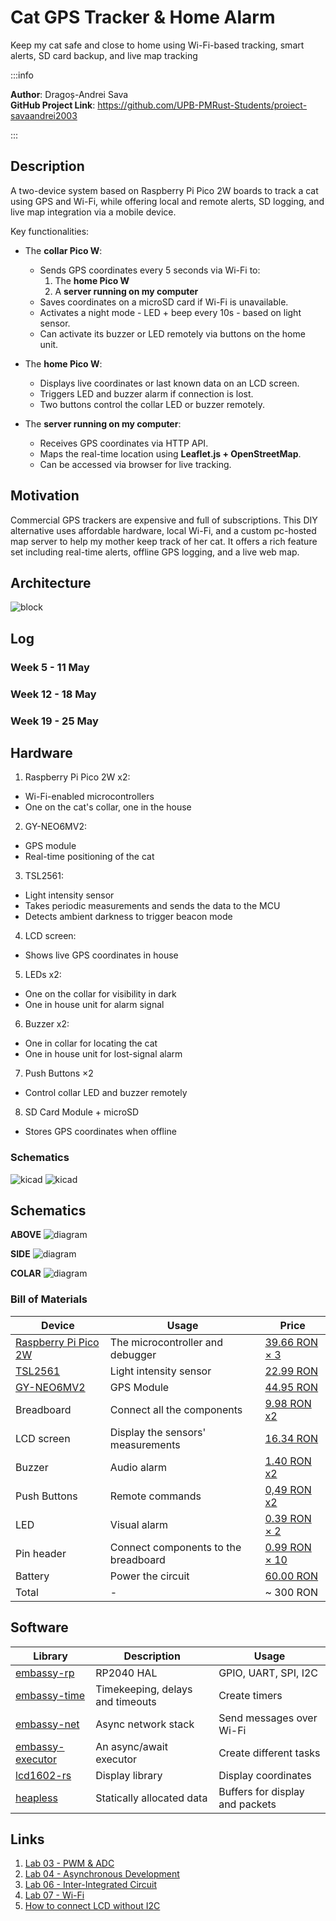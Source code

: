 # Cat GPS Tracker & Home Alarm
Keep my cat safe and close to home using Wi-Fi-based tracking, smart alerts, SD card backup, and live map tracking

:::info 

**Author**: Dragoș-Andrei Sava \
**GitHub Project Link**: https://github.com/UPB-PMRust-Students/proiect-savaandrei2003

:::

## Description

A two-device system based on Raspberry Pi Pico 2W boards to track a cat using GPS and Wi-Fi, while offering local and remote alerts, SD logging, and live map integration via a mobile device.

Key functionalities:

- The **collar Pico W**:
  - Sends GPS coordinates every 5 seconds via Wi-Fi to:
    1. The **home Pico W** 
    2. A **server running on my computer**
  - Saves coordinates on a microSD card if Wi-Fi is unavailable.
  - Activates a night mode - LED + beep every 10s -  based on light sensor.
  - Can activate its buzzer or LED remotely via buttons on the home unit.

- The **home Pico W**:
  - Displays live coordinates or last known data on an LCD screen.
  - Triggers LED and buzzer alarm if connection is lost.
  - Two buttons control the collar LED or buzzer remotely.

- The **server running on my computer**:
  - Receives GPS coordinates via HTTP API.
  - Maps the real-time location using **Leaflet.js + OpenStreetMap**.
  - Can be accessed via browser for live tracking.

## Motivation

Commercial GPS trackers are expensive and full of subscriptions. This DIY alternative uses affordable hardware, local Wi-Fi, and a custom pc-hosted map server to help my mother keep track of her cat. It offers a rich feature set including real-time alerts, offline GPS logging, and a live web map.


## Architecture 

![block](./architecture1.webp)

## Log

<!-- write your progress here every week -->

### Week 5 - 11 May

### Week 12 - 18 May

### Week 19 - 25 May

## Hardware

1. Raspberry Pi Pico 2W x2:
- Wi-Fi-enabled microcontrollers  
- One on the cat's collar, one in the house 
2. GY-NEO6MV2:
- GPS module
- Real-time positioning of the cat
3. TSL2561:
- Light intensity sensor
- Takes periodic measurements and sends the data to the MCU
- Detects ambient darkness to trigger beacon mode  
4. LCD screen:
- Shows live GPS coordinates in house 
5. LEDs x2:
- One on the collar for visibility in dark  
- One in house unit for alarm signal   
6. Buzzer x2:
- One in collar for locating the cat  
- One in house unit for lost-signal alarm 
7. Push Buttons ×2  
- Control collar LED and buzzer remotely  
8. SD Card Module + microSD  
- Stores GPS coordinates when offline   

### Schematics

![kicad](./kicad_v1.webp)
![kicad](./kicad_v2.webp)



## Schematics
**ABOVE**
![diagram](lower_3.webp)

**SIDE**
![diagram](lower_1.webp)

**COLAR**
![diagram](lower_2.webp)





### Bill of Materials

<!-- Fill out this table with all the hardware components that you might need.

The format is 
```
| [Device](link://to/device) | This is used ... | [price](link://to/store) |

```

-->

| Device | Usage | Price |
|--------|--------|-------|
| [Raspberry Pi Pico 2W](https://www.raspberrypi.com/documentation/microcontrollers/pico-series.html#pico2w-technical-specification) | The microcontroller and debugger | [39.66 RON × 3](https://www.optimusdigital.ro/ro/placi-raspberry-pi/13327-raspberry-pi-pico-2-w.html) |
| [TSL2561](https://cdn-learn.adafruit.com/downloads/pdf/tsl2561.pdf) | Light intensity sensor | [22.99 RON](https://www.optimusdigital.ro/en/optical-sensors/137-tsl2561-light-intensity-sensor-module.html) |
| [GY-NEO6MV2](https://www.mantech.co.za/datasheets/products/GY-NEO6MV2.pdf?srsltid=AfmBOopLKLqdQ1J7A7ymF9OSc_P0oyHDmRPk4yhrHdXcxkb17nsCUqgT) | GPS Module | [44.95 RON](https://www.optimusdigital.ro/en/gps/105-gy-neo6mv2-gps-module.html) |
| Breadboard | Connect all the components | [9.98 RON x2](https://www.optimusdigital.ro/en/breadboards/8-breadboard-hq-830-points.html) |
| LCD screen | Display the sensors' measurements | [16.34 RON](https://www.optimusdigital.ro/en/lcds/2894-1602-lcd-with-i2c-interface-and-blue-backlight.html) |
| Buzzer | Audio alarm | [1.40 RON x2](https://www.optimusdigital.ro/en/buzzers/634-5v-passive-buzzer.html) |
| Push Buttons | Remote commands | [0,49 RON x2](https://www.optimusdigital.ro/ro/butoane-i-comutatoare/8585-buton-smd-4-x-4-x-15-mm.html?gad_source=1&gbraid=0AAAAADv-p3ANSmBXgzfvJpe3E86DHpwLt&gclid=Cj0KCQjwoNzABhDbARIsALfY8VNLoFcAWnMuWyKtui9UEPItQS4YjLcDfaB3ppHb1_aHJZ8QLUjy46IaAmUlEALw_wcB) |
| LED | Visual alarm | [0.39 RON × 2](https://www.optimusdigital.ro/en/leds/29-5-mm-red-led-with-difused-lens.html) |
| Pin header | Connect components to the breadboard | [0.99 RON × 10](https://www.optimusdigital.ro/en/pin-headers/464-colored-40p-254-mm-pitch-male-pin-header-red.html) |
| Battery | Power the circuit | [60.00 RON](https://ampul.eu/ro/baterii/4292-baterie-li-pol-1000mah-37v-523450?gad_source=1&gad_campaignid=17339270587&gbraid=0AAAAADSG6LGS2RVOxxoCAwPIMxeuiyRLW&gclid=Cj0KCQjwiqbBBhCAARIsAJSfZkZ3iI0qDqWb6CUqsdIzNTqvXcvScrz3jXA4keBdxxhp5xyv6VECMUYaAhUmEALw_wcB) |
| Total | - | ~ 300 RON |


## Software

| Library | Description | Usage |
|---------|-------------|-------|
| [embassy-rp](https://crates.io/crates/embassy-rp) | RP2040 HAL | GPIO, UART, SPI, I2C |
| [embassy-time](https://crates.io/crates/embassy-time) | Timekeeping, delays and timeouts | Create timers |
| [embassy-net](https://crates.io/crates/embassy-net) | Async network stack | Send messages over Wi-Fi |
| [embassy-executor](https://crates.io/crates/embassy-executor) | An async/await executor | Create different tasks |
| [lcd1602-rs](https://crates.io/crates/lcd1602-rs) | Display library | Display coordinates |
| [heapless](https://crates.io/crates/heapless) | Statically allocated data | Buffers for display and packets |


## Links

<!-- Add a few links that inspired you and that you think you will use for your project -->

1. [Lab 03 - PWM & ADC](https://pmrust.pages.upb.ro/docs/acs_cc/lab/03)
2. [Lab 04 - Asynchronous Development](https://pmrust.pages.upb.ro/docs/acs_cc/lab/04)
3. [Lab 06 - Inter-Integrated Circuit](https://pmrust.pages.upb.ro/docs/acs_cc/lab/06)
4. [Lab 07 - Wi-Fi](https://pmrust.pages.upb.ro/docs/acs_cc/lab/07)
5. [How to connect LCD without I2C](https://www.youtube.com/watch?v=Xq0bt-0kbBk)
